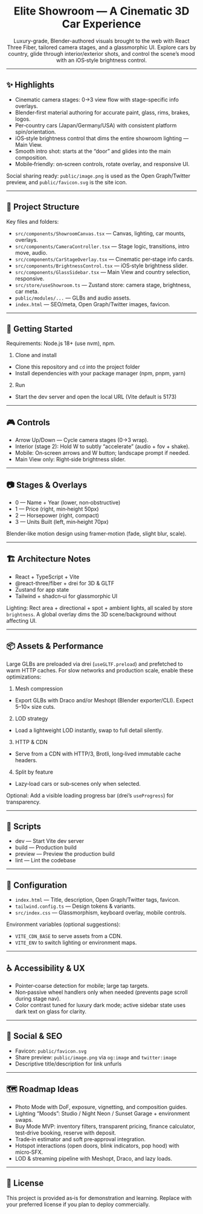 <div align="center">

# Elite Showroom — A Cinematic 3D Car Experience

Luxury-grade, Blender-authored visuals brought to the web with React Three Fiber, tailored camera stages, and a glassmorphic UI. Explore cars by country, glide through interior/exterior shots, and control the scene’s mood with an iOS‑style brightness control.

</div>

---

## ✨ Highlights

- Cinematic camera stages: 0→3 view flow with stage-specific info overlays.
- Blender‑first material authoring for accurate paint, glass, rims, brakes, logos.
- Per‑country cars (Japan/Germany/USA) with consistent platform spin/orientation.
- iOS‑style brightness control that dims the entire showroom lighting — Main View.
- Smooth intro shot: starts at the “door” and glides into the main composition.
- Mobile‑friendly: on‑screen controls, rotate overlay, and responsive UI.

Social sharing ready: `public/image.png` is used as the Open Graph/Twitter preview, and `public/favicon.svg` is the site icon.

---

## 🧭 Project Structure

Key files and folders:

- `src/components/ShowroomCanvas.tsx` — Canvas, lighting, car mounts, overlays.
- `src/components/CameraController.tsx` — Stage logic, transitions, intro move, audio.
- `src/components/CarStageOverlay.tsx` — Cinematic per‑stage info cards.
- `src/components/BrightnessControl.tsx` — iOS‑style brightness slider.
- `src/components/GlassSidebar.tsx` — Main View and country selection, responsive.
- `src/store/useShowroom.ts` — Zustand store: camera stage, brightness, car meta.
- `public/modules/...` — GLBs and audio assets.
- `index.html` — SEO/meta, Open Graph/Twitter images, favicon.

---

## 🚀 Getting Started

Requirements: Node.js 18+ (use nvm), npm.

1) Clone and install
- Clone this repository and `cd` into the project folder
- Install dependencies with your package manager (npm, pnpm, yarn)

2) Run
- Start the dev server and open the local URL (Vite default is 5173)

---

## 🎮 Controls

- Arrow Up/Down — Cycle camera stages (0→3 wrap).
- Interior (stage 2): Hold W to subtly “accelerate” (audio + fov + shake).
- Mobile: On‑screen arrows and W button; landscape prompt if needed.
- Main View only: Right‑side brightness slider.

---

## 📷 Stages & Overlays

- 0 — Name + Year (lower, non‑obstructive)
- 1 — Price (right, min‑height 50px)
- 2 — Horsepower (right, compact)
- 3 — Units Built (left, min‑height 70px)

Blender‑like motion design using framer‑motion (fade, slight blur, scale).

---

## 🏗️ Architecture Notes

- React + TypeScript + Vite
- @react-three/fiber + drei for 3D & GLTF
- Zustand for app state
- Tailwind + shadcn‑ui for glassmorphic UI

Lighting: Rect area + directional + spot + ambient lights, all scaled by store `brightness`. A global overlay dims the 3D scene/background without affecting UI.

---

## 📦 Assets & Performance

Large GLBs are preloaded via drei (`useGLTF.preload`) and prefetched to warm HTTP caches. For slow networks and production scale, enable these optimizations:

1) Mesh compression
- Export GLBs with Draco and/or Meshopt (Blender exporter/CLI). Expect 5–10× size cuts.
2) LOD strategy
- Load a lightweight LOD instantly, swap to full detail silently.
3) HTTP & CDN
- Serve from a CDN with HTTP/3, Brotli, long‑lived immutable cache headers.
4) Split by feature
- Lazy‑load cars or sub‑scenes only when selected.

Optional: Add a visible loading progress bar (drei’s `useProgress`) for transparency.

---

## 🧪 Scripts

- dev — Start Vite dev server
- build — Production build
- preview — Preview the production build
- lint — Lint the codebase

---

## 🔧 Configuration

- `index.html` — Title, description, Open Graph/Twitter tags, favicon.
- `tailwind.config.ts` — Design tokens & variants.
- `src/index.css` — Glassmorphism, keyboard overlay, mobile controls.

Environment variables (optional suggestions):

- `VITE_CDN_BASE` to serve assets from a CDN.
- `VITE_ENV` to switch lighting or environment maps.

---

## ♿ Accessibility & UX

- Pointer‑coarse detection for mobile; large tap targets.
- Non‑passive wheel handlers only when needed (prevents page scroll during stage nav).
- Color contrast tuned for luxury dark mode; active sidebar state uses dark text on glass for clarity.

---

## 📣 Social & SEO

- Favicon: `public/favicon.svg`
- Share preview: `public/image.png` via `og:image` and `twitter:image`
- Descriptive title/description for link unfurls

---

## 🗺️ Roadmap Ideas

- Photo Mode with DoF, exposure, vignetting, and composition guides.
- Lighting “Moods”: Studio / Night Neon / Sunset Garage + environment swaps.
- Buy Mode MVP: inventory filters, transparent pricing, finance calculator, test‑drive booking, reserve with deposit.
- Trade‑in estimator and soft pre‑approval integration.
- Hotspot interactions (open doors, blink indicators, pop hood) with micro‑SFX.
- LOD & streaming pipeline with Meshopt, Draco, and lazy loads.

---

## 📝 License

This project is provided as‑is for demonstration and learning. Replace with your preferred license if you plan to deploy commercially.
